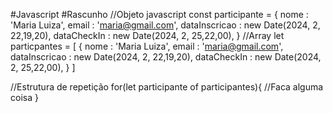 #Javascript 
#Rascunho
//Objeto javascript
const participante = {
    nome : 'Maria Luiza',
    email : 'maria@gmail.com',
    dataInscricao : new Date(2024, 2, 22,19,20),
    dataCheckIn : new Date(2024, 2, 25,22,00),
}
//Array
let particpantes = [
  {
    nome : 'Maria Luiza',
    email : 'maria@gmail.com',
    dataInscricao : new Date(2024, 2, 22,19,20),
    dataCheckIn : new Date(2024, 2, 25,22,00),
  }
]

 //Estrutura de repetição 
  for(let participante of participantes){
    //Faca alguma coisa 
  }
